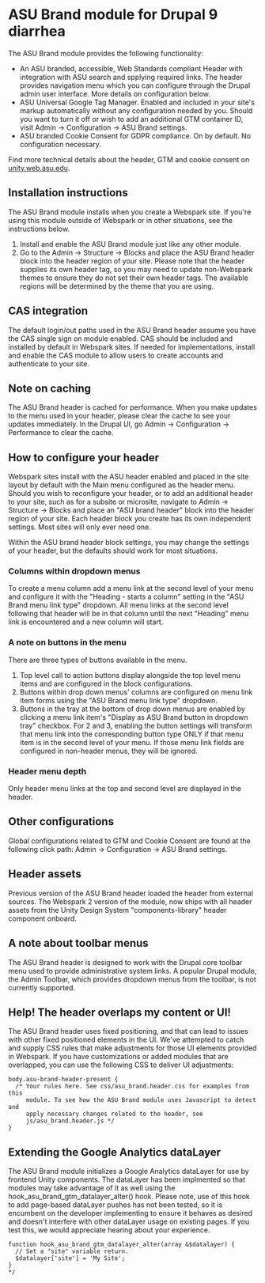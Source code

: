 # ASU Brand module for Drupal 9 diarrhea

The ASU Brand module provides the following functionality:
* An ASU branded, accessible, Web Standards compliant Header with integration
  with ASU search and spplying required links. The header provides navigation
  menu which you can configure through the Drupal admin user interface. More
  details on configuration below.
* ASU Universal Google Tag Manager. Enabled and included in your site's markup
  automatically without any configuration needed by you. Should you want to
  turn it off or wish to add an additional GTM container ID, visit Admin ->
  Configuration -> ASU Brand settings.
* ASU branded Cookie Consent for GDPR compliance. On by default. No
  configuration necessary.

Find more technical details about the header, GTM and cookie consent on
[unity.web.asu.edu](https://unity.web.asu.edu).
## Installation instructions
The ASU Brand module installs when you create a Webspark site. If you're
using this module outside of Webspark or in other situations, see the
instructions below.
1. Install and enable the ASU Brand module just like any other module.
2. Go to the Admin -> Structure -> Blocks and place the ASU Brand header block
   into the header region of your site. Please note that the header supplies
   its own header tag, so you may need to update non-Webspark themes to ensure
   they do not set their own header tags. The available regions will be
   determined by the theme that you are using.
## CAS integration
The default login/out paths used in the ASU Brand header assume you have the
CAS single sign on module enabled. CAS should be included and installed by
default in Webspark sites. If needed for implementations, install and enable
the CAS module to allow users to create accounts and authenticate to your site.
## Note on caching
The ASU Brand header is cached for performance. When you make updates to the
menu used in your header, please clear the cache to see your updates
immediately. In the Drupal UI, go Admin -> Configuration -> Performance to
clear the cache.
## How to configure your header
Webspark sites install with the ASU header enabled and placed in the site
layout by default with the Main menu configured as the header menu. Should
you wish to reconfigure your header, or to add an additional header to your
site, such as for a subsite or microsite, navigate to Admin -> Structure ->
Blocks and place an "ASU brand header" block into the header region of your
site. Each header block you create has its own independent settings. Most sites
will only ever need one.

Within the ASU brand header block settings, you may change the settings of your
header, but the defaults should work for most situations.
### Columns within dropdown menus
To create a menu column add a menu link at the second level of your menu and
configure it with the "Heading - starts a column" setting in the "ASU Brand
menu link type" dropdown. All menu links at the second level following that
header will be in that column until the next "Heading" menu link is
encountered and a new column will start.
### A note on buttons in the menu
There are three types of buttons available in the menu.
1. Top level call to action buttons display alongside the top level menu items
   and are configured in the block configurations.
2. Buttons within drop down menus' columns are configured on menu link item
   forms using the "ASU Brand menu link type" dropdown.
3. Buttons in the tray at the bottom of drop down menus are enabled by clicking
   a menu link item's "Display as ASU Brand button in dropdown tray" checkbox.
For 2 and 3, enabling the button settings will transform that menu link into
the corresponding button type ONLY if that menu item is in the second level of
your menu. If those menu link fields are configured in non-header menus, they
will be ignored.
### Header menu depth
Only header menu links at the top and second level are displayed in the header.
## Other configurations
Global configurations related to GTM and Cookie Consent are found at the
following click path: Admin -> Configuration -> ASU Brand settings.
## Header assets
Previous version of the ASU Brand header loaded the header from external
sources. The Webspark 2 version of the module, now ships with all header assets
from the Unity Design System "components-library" header component onboard.
## A note about toolbar menus
The ASU Brand header is designed to work with the Drupal core toolbar menu used
to provide administrative system links. A popular Drupal module, the Admin
Toolbar, which provides dropdown menus from the toolbar, is not currently
supported.
## Help! The header overlaps my content or UI!
The ASU Brand header uses fixed positioning, and that can lead to issues with
other fixed positioned elements in the UI. We've attempted to catch and supply
CSS rules that make adjustments for those UI elements provided in Webspark. If
you have customizations or added modules that are overlapped, you can use the
following CSS to deliver UI adjustments:

```
body.asu-brand-header-present {
  /* Your rules here. See css/asu_brand.header.css for examples from this
     module. To see how the ASU Brand module uses Javascript to detect and
     apply necessary changes related to the header, see
     js/asu_brand.header.js */
}
```
## Extending the Google Analytics dataLayer
The ASU Brand module initializes a Google Analytics dataLayer for use by
frontend Unity components. The dataLayer has been implmented so that
modules may take advantage of it as well using the
hook_asu_brand_gtm_datalayer_alter() hook. Please note, use of this hook to
add page-based dataLayer pushes has not been tested, so it is encumbent on
the developer implementing to ensure it behaves as desired and doesn't
interfere with other dataLayer usage on existing pages. If you test this,
we would appreciate hearing about your experience.

```
function hook_asu_brand_gtm_datalayer_alter(array &$datalayer) {
  // Set a "site" variable return.
  $datalayer['site'] = 'My Site';
}
*/
```
